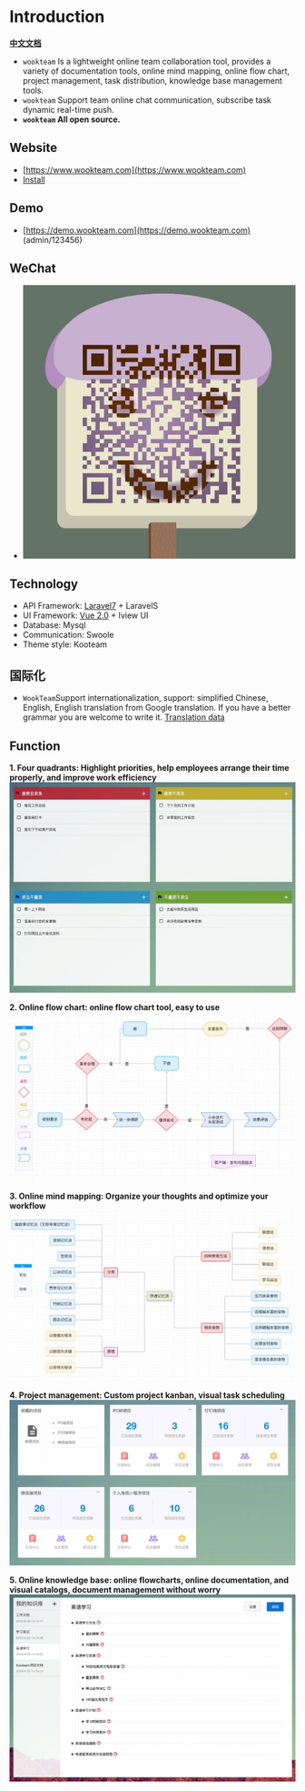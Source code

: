 # Introduction

**[中文文档](./README.md)**

- `wookteam` Is a lightweight online team collaboration tool, provides a variety of documentation tools, online mind mapping, online flow chart, project management, task distribution, knowledge base management tools.
- `wookteam` Support team online chat communication, subscribe task dynamic real-time push.
- **`wookteam` All open source.**

## Website

- [https://www.wookteam.com](https://www.wookteam.com)
- [Install](./INSTALL-EN.md)

## Demo

- [https://demo.wookteam.com](https://demo.wookteam.com) (admin/123456)

## WeChat

- ![WeChat](./resources/assets/statics/other/wxqr.jpeg)

## Technology

- API Framework: [Laravel7](https://laravel.com/) + LaravelS
- UI Framework: [Vue 2.0](https://cn.vuejs.org/) + Iview UI
- Database: Mysql
- Communication: Swoole
- Theme style: Kooteam

## 国际化

- `WookTeam`Support internationalization, support: simplified Chinese, English, English translation from Google translation. If you have a better grammar you are welcome to write it. [Translation data](https://docs.google.com/spreadsheets/d/1m0de8-5vCwjKRwW_lsgzsi8wmOmQRl_bIMGN988Keak/edit?usp=sharing)

## Function

**1. Four quadrants: Highlight priorities, help employees arrange their time properly, and improve work efficiency**
![Four quadrants: Highlight priorities, help employees arrange their time properly, and improve work efficiency](./resources/assets/statics/images/index/todo.jpg)

**2. Online flow chart: online flow chart tool, easy to use**
![Online flow chart: online flow chart tool, easy to use](./resources/assets/statics/images/index/banner/1.jpg)

**3. Online mind mapping: Organize your thoughts and optimize your workflow**
![Online mind mapping: Organize your thoughts and optimize your workflow](./resources/assets/statics/images/index/banner/2.jpg)

**4. Project management: Custom project kanban, visual task scheduling**
![Project management: Custom project kanban, visual task scheduling](./resources/assets/statics/images/index/project.jpg)

**5. Online knowledge base: online flowcharts, online documentation, and visual catalogs, document management without worry**
![Online knowledge base: online flowcharts, online documentation, and visual catalogs, document management without worry](./resources/assets/statics/images/index/wiki.jpg)
